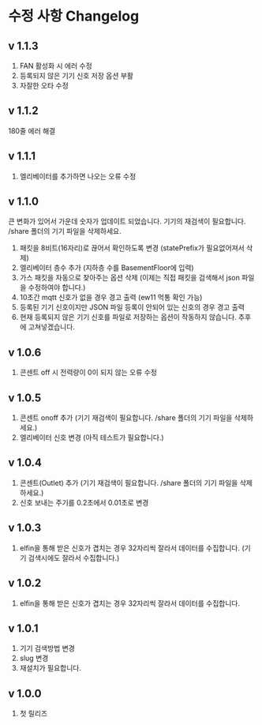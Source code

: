 수정 사항 Changelog
==================
v 1.1.3
-------
1. FAN 활성화 시 에러 수정
2. 등록되지 않은 기기 신호 저장 옵션 부활
3. 자잘한 오타 수정

v 1.1.2
-------
180줄 에러 해결

v 1.1.1
-------
1. 엘리베이터를 추가하면 나오는 오류 수정

v 1.1.0
-------
큰 변화가 있어서 가운데 숫자가 업데이트 되었습니다. 기기의 재검색이 필요합니다. /share 폴더의 기기 파일을 삭제하세요.
1. 패킷을 8비트(16자리)로 끊어서 확인하도록 변경 (statePrefix가 필요없어져서 삭제)
2. 엘리베이터 층수 추가 (지하층 수를 BasementFloor에 입력)
3. 가스 패킷을 자동으로 찾아주는 옵션 삭제 (이제는 직접 패킷을 검색해서 json 파일을 수정하여야 합니다.)
4. 10초간 mqtt 신호가 없을 경우 경고 출력 (ew11 먹통 확인 가능)
5. 등록된 기기 신호이지만 JSON 파일 등록이 안되어 있는 신호의 경우 경고 출력
6. 현재 등록되지 않은 기기 신호를 파일로 저장하는 옵션이 작동하지 않습니다. 추후에 고쳐넣겠습니다.

v 1.0.6
-------
1. 콘센트 off 시 전력량이 0이 되지 않는 오류 수정

v 1.0.5
-------
1. 콘센트 onoff 추가 (기기 재검색이 필요합니다. /share 폴더의 기기 파일을 삭제하세요.)
2. 엘리베이터 신호 변경 (아직 테스트가 필요합니다.)

v 1.0.4
-------
1. 콘센트(Outlet) 추가 (기기 재검색이 필요합니다. /share 폴더의 기기 파일을 삭제하세요.)
2. 신호 보내는 주기를 0.2초에서 0.01초로 변경

v 1.0.3
-------
1. elfin을 통해 받은 신호가 겹치는 경우 32자리씩 잘라서 데이터를 수집합니다.
   (기기 검색시에도 잘라서 수집합니다.)

v 1.0.2
-------
1. elfin을 통해 받은 신호가 겹치는 경우 32자리씩 잘라서 데이터를 수집합니다.

v 1.0.1
-------
1. 기기 검색방법 변경
2. slug 변경
3. 재설치가 필요합니다.

v 1.0.0
-------
1. 첫 릴리즈
